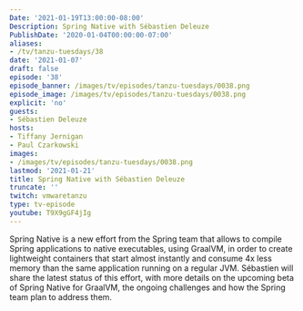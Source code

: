 ```yaml
---
Date: '2021-01-19T13:00:00-08:00'
Description: Spring Native with Sébastien Deleuze
PublishDate: '2020-01-04T00:00:00-07:00'
aliases:
- /tv/tanzu-tuesdays/38
date: '2021-01-07'
draft: false
episode: '38'
episode_banner: /images/tv/episodes/tanzu-tuesdays/0038.png
episode_image: /images/tv/episodes/tanzu-tuesdays/0038.png
explicit: 'no'
guests:
- Sébastien Deleuze
hosts:
- Tiffany Jernigan
- Paul Czarkowski
images:
- /images/tv/episodes/tanzu-tuesdays/0038.png
lastmod: '2021-01-21'
title: Spring Native with Sébastien Deleuze
truncate: ''
twitch: vmwaretanzu
type: tv-episode
youtube: T9X9gGF4jIg
---
```


Spring Native is a new effort from the Spring team that allows to compile Spring applications to native executables, using GraalVM, in order to create lightweight containers that start almost instantly and consume 4x less memory than the same application running on a regular JVM. Sébastien will share the latest status of this effort, with more details on the upcoming beta of Spring Native for GraalVM, the ongoing challenges and how the Spring team plan to address them.